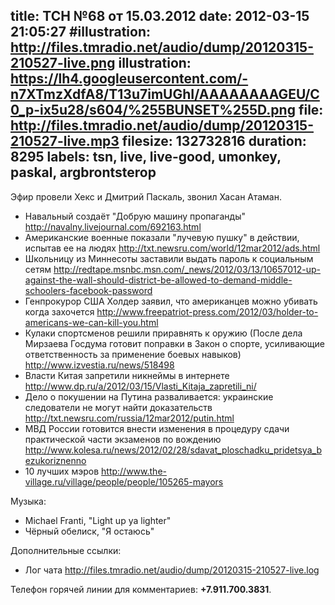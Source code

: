 title: ТСН №68 от 15.03.2012
date: 2012-03-15 21:05:27
#illustration: http://files.tmradio.net/audio/dump/20120315-210527-live.png
illustration: https://lh4.googleusercontent.com/-n7XTmzXdfA8/T13u7imUGhI/AAAAAAAAGEU/C0_p-ix5u28/s604/%255BUNSET%255D.png
file: http://files.tmradio.net/audio/dump/20120315-210527-live.mp3
filesize: 132732816
duration: 8295
labels: tsn, live, live-good, umonkey, paskal, argbrontsterop
---
Эфир провели Хекс и Дмитрий Паскаль, звонил Хасан Атаман.

- Навальный создаёт "Добрую машину пропаганды"
  http://navalny.livejournal.com/692163.html
- Американские военные показали "лучевую пушку" в действии, испытав ее на людях
  http://txt.newsru.com/world/12mar2012/ads.html
- Школьницу из Миннесоты заставили выдать пароль к социальным сетям
  http://redtape.msnbc.msn.com/_news/2012/03/13/10657012-up-against-the-wall-should-district-be-allowed-to-demand-middle-schoolers-facebook-password
- Генпрокурор США Холдер заявил, что американцев можно убивать когда захочется
  http://www.freepatriot-press.com/2012/03/holder-to-americans-we-can-kill-you.html
- Кулаки спортсменов решили приравнять к оружию (После дела Мирзаева Госдума готовит поправки в Закон о спорте, усиливающие ответственность за применение боевых навыков)
  http://www.izvestia.ru/news/518498
- Власти Китая запретили никнеймы в интернете
  http://www.dp.ru/a/2012/03/15/Vlasti_Kitaja_zapretili_ni/
- Дело о покушении на Путина разваливается: украинские следователи не могут найти доказательств
  http://txt.newsru.com/russia/12mar2012/putin.html
- МВД России готовится внести изменения в процедуру сдачи практической части экзаменов по вождению
  http://www.kolesa.ru/news/2012/02/28/sdavat_ploschadku_pridetsya_bezukoriznenno
- 10 лучших мэров
  http://www.the-village.ru/village/people/people/105265-mayors

Музыка:

- Michael Franti, "Light up ya lighter"
- Чёрный обелиск, "Я остаюсь"

Дополнительные ссылки:

- Лог чата
  http://files.tmradio.net/audio/dump/20120315-210527-live.log

Телефон горячей линии для комментариев: **+7.911.700.3831**.
